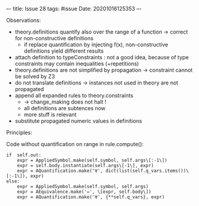 –-
title: Issue 28
tags: #issue
Date: 20201016125353
–-

Observations:
* theory.definitions quantify also over the range of a function → correct for non-constructive definitions
    * if replace quantification by injecting f(x), non-constructive definitions yield different results
* attach definition to typeConstraints : not a good idea, because of type constraints may contain inequalities (+repetitions)
* theory.definitions are not simplified by propagation → constraint cannot be solved by Z3
* do not translate definitions → instances not used in theory are not propagated
* append all expanded rules to theory.constraints 
    * → change_making does not halt !
    * all definitions are subtences now
    * more stuff is relevant
* substitute propagated numeric values in definitions

Principles:


Code without quantification on range in rule.compute():
~~~~
if  self.out:
    expr = AppliedSymbol.make(self.symbol, self.args\[:-1\])
    expr = self.body.instantiate(self.args\[-1\], expr)
    expr = AQuantification.make('∀', dict(list(self.q_vars.items())\[:-1\]), expr)
else:
    expr = AppliedSymbol.make(self.symbol, self.args)
    expr = AEquivalence.make('⇔', \[expr, self.body\])
    expr = AQuantification.make('∀', {**self.q_vars}, expr)
~~~~